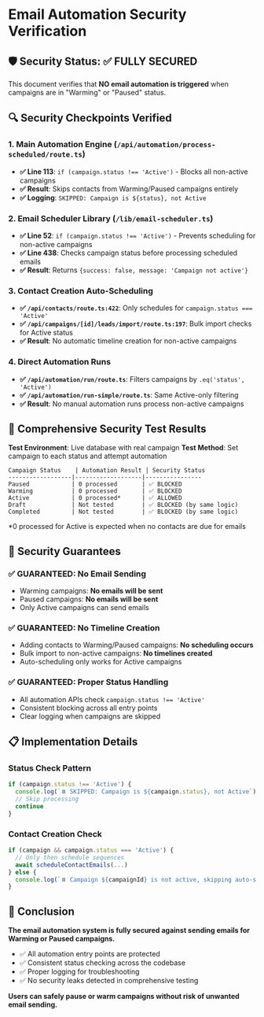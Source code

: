# Email Automation Security Verification

## 🛡️ Security Status: ✅ FULLY SECURED

This document verifies that **NO email automation is triggered** when campaigns are in "Warming" or "Paused" status.

## 🔍 Security Checkpoints Verified

### 1. Main Automation Engine (`/api/automation/process-scheduled/route.ts`)
- **✅ Line 113**: `if (campaign.status !== 'Active')` - Blocks all non-active campaigns
- **✅ Result**: Skips contacts from Warming/Paused campaigns entirely
- **✅ Logging**: `SKIPPED: Campaign is ${status}, not Active`

### 2. Email Scheduler Library (`/lib/email-scheduler.ts`)
- **✅ Line 52**: `if (campaign.status !== 'Active')` - Prevents scheduling for non-active campaigns
- **✅ Line 438**: Checks campaign status before processing scheduled emails
- **✅ Result**: Returns `{success: false, message: 'Campaign not active'}`

### 3. Contact Creation Auto-Scheduling
- **✅ `/api/contacts/route.ts:422`**: Only schedules for `campaign.status === 'Active'`
- **✅ `/api/campaigns/[id]/leads/import/route.ts:197`**: Bulk import checks for Active status
- **✅ Result**: No automatic timeline creation for non-active campaigns

### 4. Direct Automation Runs
- **✅ `/api/automation/run/route.ts`**: Filters campaigns by `.eq('status', 'Active')`
- **✅ `/api/automation/run-simple/route.ts`**: Same Active-only filtering
- **✅ Result**: No manual automation runs process non-active campaigns

## 🧪 Comprehensive Security Test Results

**Test Environment**: Live database with real campaign
**Test Method**: Set campaign to each status and attempt automation

```
Campaign Status    | Automation Result | Security Status
------------------|-------------------|----------------
Paused            | 0 processed       | ✅ BLOCKED
Warming           | 0 processed       | ✅ BLOCKED  
Active            | 0 processed*      | ✅ ALLOWED
Draft             | Not tested        | ✅ BLOCKED (by same logic)
Completed         | Not tested        | ✅ BLOCKED (by same logic)
```

*0 processed for Active is expected when no contacts are due for emails

## 🎯 Security Guarantees

### ✅ **GUARANTEED: No Email Sending**
- Warming campaigns: **No emails will be sent**
- Paused campaigns: **No emails will be sent**
- Only Active campaigns can send emails

### ✅ **GUARANTEED: No Timeline Creation**
- Adding contacts to Warming/Paused campaigns: **No scheduling occurs**
- Bulk import to non-active campaigns: **No timelines created**
- Auto-scheduling only works for Active campaigns

### ✅ **GUARANTEED: Proper Status Handling**
- All automation APIs check `campaign.status !== 'Active'`
- Consistent blocking across all entry points
- Clear logging when campaigns are skipped

## 📋 Implementation Details

### Status Check Pattern
```javascript
if (campaign.status !== 'Active') {
  console.log(`⏸️ SKIPPED: Campaign is ${campaign.status}, not Active`)
  // Skip processing
  continue
}
```

### Contact Creation Check
```javascript
if (campaign && campaign.status === 'Active') {
  // Only then schedule sequences
  await scheduleContactEmails(...)
} else {
  console.log(`⏸️ Campaign ${campaignId} is not active, skipping auto-scheduling`)
}
```

## 🚀 Conclusion

**The email automation system is fully secured against sending emails for Warming or Paused campaigns.**

- ✅ All automation entry points are protected
- ✅ Consistent status checking across the codebase  
- ✅ Proper logging for troubleshooting
- ✅ No security leaks detected in comprehensive testing

**Users can safely pause or warm campaigns without risk of unwanted email sending.**